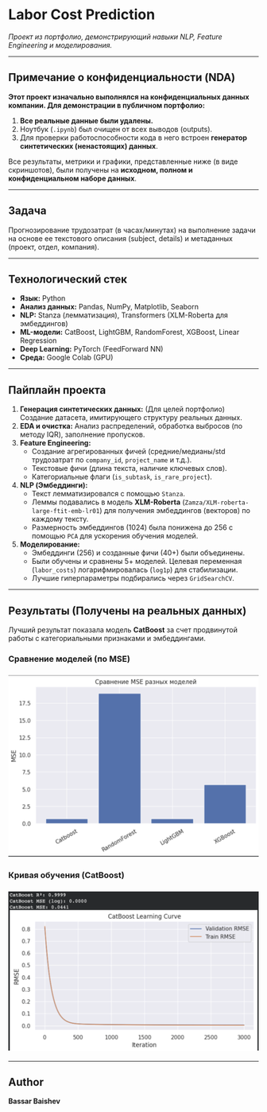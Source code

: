 # Labor Cost Prediction

*Проект из портфолио, демонстрирующий навыки NLP, Feature Engineering и моделирования.*

---

## Примечание о конфиденциальности (NDA)

**Этот проект изначально выполнялся на конфиденциальных данных компании. Для демонстрации в публичном портфолио:**
1.  **Все реальные данные были удалены.**
2.  Ноутбук (`.ipynb`) был очищен от всех выводов (outputs).
3.  Для проверки работоспособности кода в него встроен **генератор синтетических (ненастоящих) данных**.

Все результаты, метрики и графики, представленные ниже (в виде скриншотов), были получены на **исходном, полном и конфиденциальном наборе данных**.

---

## Задача

Прогнозирование трудозатрат (в часах/минутах) на выполнение задачи на основе ее текстового описания (subject, details) и метаданных (проект, отдел, компания).

---

## Технологический стек

* **Язык:** Python
* **Анализ данных:** Pandas, NumPy, Matplotlib, Seaborn
* **NLP:** Stanza (лемматизация), Transformers (XLM-Roberta для эмбеддингов)
* **ML-модели:** CatBoost, LightGBM, RandomForest, XGBoost, Linear Regression
* **Deep Learning:** PyTorch (FeedForward NN)
* **Среда:** Google Colab (GPU)

---

## Пайплайн проекта

1.  **Генерация синтетических данных:** (Для целей портфолио) Создание датасета, имитирующего структуру реальных данных.
2.  **EDA и очистка:** Анализ распределений, обработка выбросов (по методу IQR), заполнение пропусков.
3.  **Feature Engineering:**
    * Создание агрегированных фичей (средние/медианы/std трудозатрат по `company_id`, `project_name` и т.д.).
    * Текстовые фичи (длина текста, наличие ключевых слов).
    * Категориальные флаги (`is_subtask`, `is_rare_project`).
4.  **NLP (Эмбеддинги):**
    * Текст лемматизировался с помощью `Stanza`.
    * Леммы подавались в модель **XLM-Roberta** (`Zamza/XLM-roberta-large-ftit-emb-lr01`) для получения эмбеддингов (векторов) по каждому тексту.
    * Размерность эмбеддингов (1024) была понижена до 256 с помощью `PCA` для ускорения обучения моделей.
5.  **Моделирование:**
    * Эмбеддинги (256) и созданные фичи (40+) были объединены.
    * Были обучены и сравнены 5+ моделей. Целевая переменная (`labor_costs`) логарифмировалась (`log1p`) для стабилизации.
    * Лучшие гиперпараметры подбирались через `GridSearchCV`.

---

## Результаты (Получены на реальных данных)

Лучший результат показала модель **CatBoost** за счет продвинутой работы с категориальными признаками и эмбеддингами.

### Сравнение моделей (по MSE)
### ![Сравнение моделей (по MSE)](model_comparison.png)

### Кривая обучения (CatBoost)
### ![Кривая обучения (CatBoost)](learning_curve_catboost.png)

---

## Author
**Bassar Baishev**
